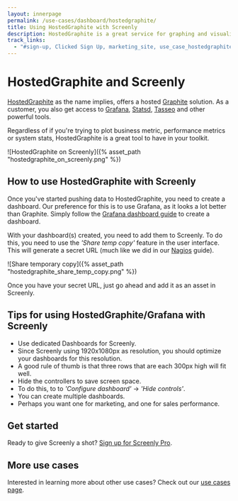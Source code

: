 ```yaml
---
layout: innerpage
permalink: /use-cases/dashboard/hostedgraphite/
title: Using HostedGraphite with Screenly
description: HostedGraphite is a great service for graphing and visualizing all sort of data. Here's how you can use it with Screenly.
track_links:
  - "#sign-up, Clicked Sign Up, marketing_site, use_case_hostedgraphite_bottom"
---
```


# HostedGraphite and Screenly

[HostedGraphite](https://www.hostedgraphite.com/) as the name implies, offers a hosted [Graphite](http://graphite.wikidot.com/) solution. As a customer, you also get access to [Grafana](http://grafana.org/), [Statsd](https://github.com/etsy/statsd), [Tasseo](https://github.com/obfuscurity/tasseo) and other powerful tools.

Regardless of if you're trying to plot business metric, performance metrics or system stats, HostedGraphite is a great tool to have in your toolkit.

![HostedGraphite on Screenly]({% asset_path "hostedgraphite_on_screenly.png" %})

## How to use HostedGraphite with Screenly

Once you've started pushing data to HostedGraphite, you need to create a dashboard. Our preference for this is to use Grafana, as it looks a lot better than Graphite. Simply follow the [Grafana dashboard guide](http://docs.hostedgraphite.com/dashboards/grafana-dashboards.html) to create a dashboard.

With your dashboard(s) created, you need to add them to Screenly. To do this, you need to use the *'Share temp copy'* feature in the user interface. This will generate a secret URL (much like we did in our [Nagios]({{site.url}}/use-cases/dashboard/nagios/) guide).

![Share temporary copy]({% asset_path "hostedgraphite_share_temp_copy.png" %})

Once you have your secret URL, just go ahead and add it as an asset in Screenly.

## Tips for using HostedGraphite/Grafana with Screenly

 * Use dedicated Dashboards for Screenly.
  * Since Screenly using 1920x1080px as resolution, you should optimize your dashboards for this resolution.
  * A good rule of thumb is that three rows that are each 300px high will fit well.
 * Hide the controllers to save screen space.
  * To do this, to to *'Configure dashboard'* -> *'Hide controls'*.
 * You can create multiple dashboards.
  * Perhaps you want one for marketing, and one for sales performance.

## Get started

Ready to give Screenly a shot? <a id="sign-up" href="https://login.screenlyapp.com/signup">Sign up for Screenly Pro</a>.

## More use cases

Interested in learning more about other use cases? Check out our [use cases page]({{site.url}}/use-cases/).
